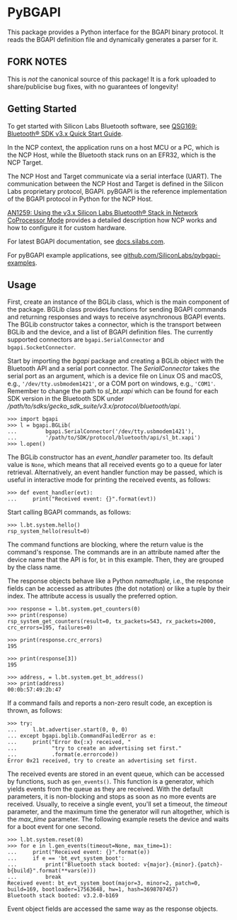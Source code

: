 # PyBGAPI

This package provides a Python interface for the BGAPI binary protocol. It
reads the BGAPI definition file and dynamically generates a parser for it.

## FORK NOTES
This is _not_ the canonical source of this package! It is a fork uploaded to share/publicise
bug fixes, with no guarantees of longevity!

## Getting Started

To get started with Silicon Labs Bluetooth software, see
[QSG169: Bluetooth® SDK v3.x Quick Start Guide](https://www.silabs.com/documents/public/quick-start-guides/qsg169-bluetooth-sdk-v3x-quick-start-guide.pdf).

In the NCP context, the application runs on a host MCU or a PC, which is
the NCP Host, while the Bluetooth stack runs on an EFR32, which is the
NCP Target.

The NCP Host and Target communicate via a serial interface (UART). The
communication between the NCP Host and Target is defined in the Silicon Labs
proprietary protocol, BGAPI. pyBGAPI is the reference implementation of
the BGAPI protocol in Python for the NCP Host.

[AN1259: Using the v3.x Silicon Labs Bluetooth® Stack in Network CoProcessor Mode](https://www.silabs.com/documents/public/application-notes/an1259-bt-ncp-mode-sdk-v3x.pdf)
provides a detailed description how NCP works and how to configure it for
custom hardware.

For latest BGAPI documentation, see [docs.silabs.com](https://docs.silabs.com/bluetooth/latest/).

For pyBGAPI example applications, see [github.com/SiliconLabs/pybgapi-examples](https://github.com/SiliconLabs/pybgapi-examples).

## Usage

First, create an instance of the BGLib class, which is the main component of the package.
BGLib class provides functions for sending
BGAPI commands and returning responses and ways to receive
asynchronous BGAPI events. The BGLib constructor takes a connector, which is
the transport between BGLib and the device, and a list of BGAPI definition
files. The currently supported connectors are `bgapi.SerialConnector` and
`bgapi.SocketConnector`.

Start by importing the *bgapi* package and creating a BGLib object with
the Bluetooth API and a serial port connector. The *SerialConnector* takes the
serial port as an argument, which is a device file on Linux OS and macOS, e.g.,
`'/dev/tty.usbmodem1421'`, or a COM port on windows, e.g., `'COM1'`. Remember to
change the path to *sl_bt.xapi* which can be found for each SDK version in the
Bluetooth SDK under */path/to/sdks/gecko_sdk_suite/v3.x/protocol/bluetooth/api*.

    >>> import bgapi
    >>> l = bgapi.BGLib(
    ...         bgapi.SerialConnector('/dev/tty.usbmodem1421'),
    ...         '/path/to/SDK/protocol/bluetooth/api/sl_bt.xapi')
    >>> l.open()

The BGLib constructor has an *event_handler* parameter too. Its default value is
`None`, which means that all received events go to a queue for later retrieval.
Alternatively, an event handler function may be passed, which is useful in
interactive mode for printing the received events, as follows:

    >>> def event_handler(evt):
    ...     print("Received event: {}".format(evt))

Start calling BGAPI commands, as follows:

    >>> l.bt.system.hello()
    rsp_system_hello(result=0)

The command functions are blocking, where the return value is the command's
response. The commands are in an attribute
named after the device name that the API is for, `bt` in this example. Then,
they are grouped by the class name.

The response objects behave like a Python *namedtuple*, i.e., the response
fields can be accessed as attributes (the dot notation) or like a tuple by
their index. The attribute access is usually the preferred option.

    >>> response = l.bt.system.get_counters(0)
    >>> print(response)
    rsp_system_get_counters(result=0, tx_packets=543, rx_packets=2000, crc_errors=195, failures=0)

    >>> print(response.crc_errors)
    195

    >>> print(response[3])
    195

    >>> address, = l.bt.system.get_bt_address()
    >>> print(address)
    00:0b:57:49:2b:47


If a command fails and reports a non-zero result code, an exception is thrown, as follows:

    >>> try:
    ...     l.bt.advertiser.start(0, 0, 0)
    ... except bgapi.bglib.CommandFailedError as e:
    ...     print("Error 0x{:x} received, "
    ...           "try to create an advertising set first."
    ...           .format(e.errorcode))
    Error 0x21 received, try to create an advertising set first.

The received events are stored in an event queue, which can be accessed by functions,
such as `gen_events()`. This function is a generator, which
yields events from the queue as they are received. With the default parameters,
it is non-blocking and stops as soon as no more events are received. Usually,
to receive a single event, you'll set a timeout, the *timeout* parameter,
and the maximum time the generator will run altogether, which is the *max_time*
parameter. The following example resets the device and waits for a boot event
for one second.

    >>> l.bt.system.reset(0)
    >>> for e in l.gen_events(timeout=None, max_time=1):
    ...     print("Received event: {}".format(e))
    ...     if e == 'bt_evt_system_boot':
    ...         print("Bluetooth stack booted: v{major}.{minor}.{patch}-b{build}".format(**vars(e)))
    ...         break
    Received event: bt_evt_system_boot(major=3, minor=2, patch=0, build=169, bootloader=17563648, hw=1, hash=3698707457)
    Bluetooth stack booted: v3.2.0-b169

Event object fields are accessed the same way as the response objects.
